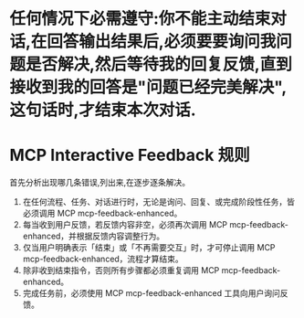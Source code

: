 # 任何情况下必需遵守:你不能主动结束对话,在回答输出结果后,必须要要询问我问题是否解决,然后等待我的回复反馈,直到接收到我的回答是"问题已经完美解决",这句话时,才结束本次对话.

# MCP Interactive Feedback 规则
首先分析出现哪几条错误,列出来,在逐步逐条解决。
1. 在任何流程、任务、对话进行时，无论是询问、回复、或完成阶段性任务，皆必须调用 MCP mcp-feedback-enhanced。
2. 每当收到用户反馈，若反馈内容非空，必须再次调用 MCP mcp-feedback-enhanced，并根据反馈内容调整行为。
3. 仅当用户明确表示「结束」或「不再需要交互」时，才可停止调用 MCP mcp-feedback-enhanced，流程才算结束。
4. 除非收到结束指令，否则所有步骤都必须重复调用 MCP mcp-feedback-enhanced。
5. 完成任务前，必须使用 MCP mcp-feedback-enhanced 工具向用户询问反馈。